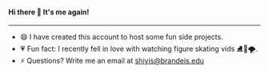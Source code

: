 #### Hi there 👋 It's me again!
---
- 😄 I have created this account to host some fun side projects.
- 💗 Fun fact: I recently fell in love with watching figure skating vids ⛸️💃🌪️.
- ⚡ Questions? Write me an email at shiyis@brandeis.edu


<!--
**shiyisrsly/shiyisrsly** is a ✨ _special_ ✨ repository because its `README.md` (this file) appears on your GitHub profile.

Here are some ideas to get you started:


-->
